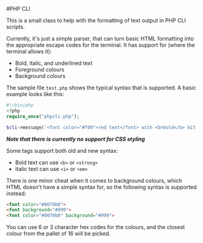 #PHP CLI

This is a small class to help with the formatting of text output in PHP CLI scripts.

Currently, it's just a simple parser, that can turn basic HTML formatting into the appropriate escape codes for the terminal. It has support for (where the terminal allows it):

* Bold, italic, and underlined text
* Foreground colours
* Background colours

The sample file `test.php` shows the typical syntax that is supported. A basic example looks like this:

```php
#!/bin/php
<?php
require_once("phpcli.php");

$cli->message('<font color="#f00">red text</font> with <b>bold</b> bit, <font background="#080" color="#000">green background text</font> here'."\n", true);
```

***Note that there is currently no support for CSS styling***

Some tags support both old and new syntax:

* Bold text can use `<b>` or `<strong>`
* Italic text can use `<i>` or `<em>`

There is one minor cheat when it comes to background colours, which HTML doesn't have a simple syntax for, so the following syntax is supported instead:

```html
<font color="#0070b0">
<font background="#999">
<font color="#0070b0" background="#999">
```

You can use 6 or 3 character hex codes for the colours, and the closest colour from the pallet of 16 will be picked.
